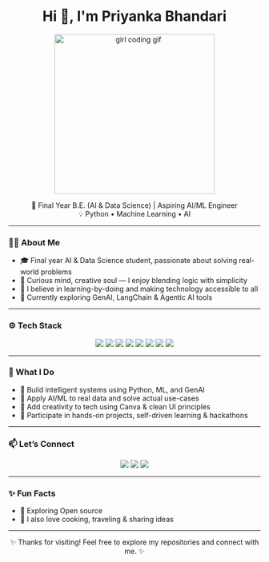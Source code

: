 <h1 align="center">Hi 👋, I'm Priyanka Bhandari</h1>
<p align="center">
  <img src="https://media.giphy.com/media/L8K62iTDkzGX6/giphy.gif" width="320" alt="girl coding gif">
</p>


<p align="center">
  🌸 Final Year B.E. (AI & Data Science) | Aspiring AI/ML Engineer  
  <br>
  💡 Python • Machine Learning • AI  
</p>

---

### 👩‍💻 About Me

- 🎓 Final year AI & Data Science student, passionate about solving real-world problems  
- 🌸 Curious mind, creative soul — I enjoy blending logic with simplicity  
- 💬 I believe in learning-by-doing and making technology accessible to all  
- 🌱 Currently exploring GenAI, LangChain & Agentic AI tools  

---

### ⚙️ Tech Stack

<p align="center">
  <img src="https://img.shields.io/badge/Python-3670A0?style=for-the-badge&logo=python&logoColor=white"/>
  <img src="https://img.shields.io/badge/Flask-000000?style=for-the-badge&logo=flask&logoColor=white"/>
  <img src="https://img.shields.io/badge/AI%2FML-118AB2?style=for-the-badge"/>
  <img src="https://img.shields.io/badge/GenAI-9F70FD?style=for-the-badge"/>
  <img src="https://img.shields.io/badge/Scikit--learn-F7931E?style=for-the-badge&logo=scikitlearn&logoColor=white"/>
  <img src="https://img.shields.io/badge/SQL-336791?style=for-the-badge&logo=postgresql&logoColor=white"/>
  <img src="https://img.shields.io/badge/Canva-00C4CC?style=for-the-badge&logo=canva&logoColor=white"/>
  <img src="https://img.shields.io/badge/GitHub-8F80CB?style=for-the-badge"/>
</p>

---

### 🌟 What I Do

- 🤖 Build intelligent systems using Python, ML, and GenAI  
- 🧠 Apply AI/ML to real data and solve actual use-cases  
- 🎨 Add creativity to tech using Canva & clean UI principles  
- 🚀 Participate in hands-on projects, self-driven learning & hackathons

---

### 📫 Let’s Connect

<p align="center">
  <a href="mailto:priyanka.224657201@vcet.edu.in"><img src="https://img.shields.io/badge/Gmail-D14836?style=for-the-badge&logo=gmail&logoColor=white"/></a>
  <a href="https://github.com/preeyankaa"><img src="https://img.shields.io/badge/GitHub-181717?style=for-the-badge&logo=github&logoColor=white"/></a>
  <a href="https://www.linkedin.com/in/priyanka--bhandari/"><img src="https://img.shields.io/badge/LinkedIn-0A66C2?style=for-the-badge&logo=linkedin&logoColor=white"/></a>
</p>

---

### ✨ Fun Facts

- 🌱 Exploring Open source
- 🎨 I also love cooking, traveling & sharing ideas

---

<p align="center">✨ Thanks for visiting! Feel free to explore my repositories and connect with me. ✨</p>


